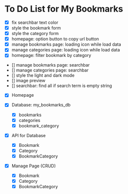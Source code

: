 # To Do List for My Bookmarks

- [x] fix searchbar text color
- [x] style the bookmark form
- [x] style the category form
- [x] homepage: option button to copy url button
- [x] manage bookmarks page: loading icon while load data
- [x] manage categories page: loading icon while load data
- [x] homepage: filter bookmark by category
- [] manage bookmarks page: searchbar
- [] manage categories page: searchbar
- [] style the light and dark mode
- [] image preview
- [] searchbar: find all if search term is empty string

- [x] Homepage

- [x] Database: my_bookmarks_db

  - [x] bookmarks
  - [x] categories
  - [x] bookmark_category

- [x] API for Database

  - [x] Bookmark
  - [x] Category
  - [x] BookmarkCategory

- [x] Manage Page (CRUD)
  - [x] Bookmark
  - [x] Category
  - [x] BookmarkCategory
